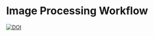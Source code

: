 # Image Processing Workflow

[![DOI](https://zenodo.org/badge/DOI/10.5281/zenodo.11069696.svg)](https://doi.org/10.5281/zenodo.11069696)
